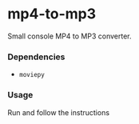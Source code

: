 # mp4-to-mp3
Small console MP4 to MP3 converter.

### Dependencies
* `moviepy`

### Usage
Run and follow the instructions

